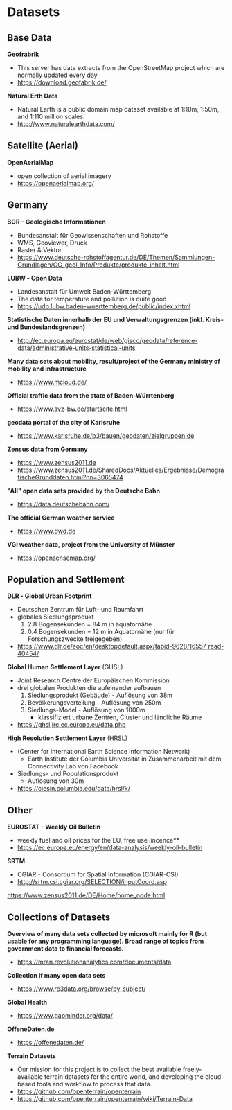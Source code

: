 # Datasets

## Base Data

**Geofrabrik**
- This server has data extracts from the OpenStreetMap project which are normally updated every day
- https://download.geofabrik.de/

**Natural Erth Data**
- Natural Earth is a public domain map dataset available at 1:10m, 1:50m, and 1:110 million scales. 
- http://www.naturalearthdata.com/


## Satellite (Aerial)

**OpenAerialMap**
- open collection of aerial imagery
- https://openaerialmap.org/


## Germany

**BGR - Geologische Informationen**
- Bundesanstalt für Geowissenschaften und Rohstoffe
- WMS, Geoviewer, Druck
- Raster & Vektor
- https://www.deutsche-rohstoffagentur.de/DE/Themen/Sammlungen-Grundlagen/GG_geol_Info/Produkte/produkte_inhalt.html

**LUBW - Open Data**
- Landesanstalt für Umwelt Baden-Württemberg
- The data for temperature and pollution is quite good
- https://udo.lubw.baden-wuerttemberg.de/public/index.xhtml

**Statistische Daten innerhalb der EU und Verwaltungsgrenzen (inkl. Kreis- und Bundeslandsgrenzen)**
- http://ec.europa.eu/eurostat/de/web/gisco/geodata/reference-data/administrative-units-statistical-units

**Many data sets about mobility, result/project of the Germany ministry of mobility and infrastructure**
- https://www.mcloud.de/ 

**Official traffic data from the state of Baden-Würrtenberg**
- https://www.svz-bw.de/startseite.html 

**geodata portal of the city of Karlsruhe**
- https://www.karlsruhe.de/b3/bauen/geodaten/zielgruppen.de

**Zensus data from Germany**
- https://www.zensus2011.de
-  https://www.zensus2011.de/SharedDocs/Aktuelles/Ergebnisse/DemografischeGrunddaten.html?nn=3065474

**"All" open data sets provided by the Deutsche Bahn**
- https://data.deutschebahn.com/

**The official German weather service**
- https://www.dwd.de

**VGI weather data, project from the University of Münster**
- https://opensensemap.org/


## Population and Settlement

**DLR - Global Urban Footprint**
- Deutschen Zentrum für Luft- und Raumfahrt
- globales Siedlungsprodukt
	1. 2.8 Bogensekunden = 84 m in äquatornähe
	2. 0.4 Bogensekunden = 12 m in Äquatornähe (nur für Forschungszwecke freigegeben)
- https://www.dlr.de/eoc/en/desktopdefault.aspx/tabid-9628/16557_read-40454/

**Global Human Settlement Layer** (GHSL)
- Joint Research Centre der Europäischen Kommission
- drei globalen Produkten die aufeinander aufbauen
    1. Siedlungsprodukt (Gebäude) - Auflösung von 38m
    2. Bevölkerungsverteilung - Auflösung von 250m
    3. Siedlungs-Model - Auflösung von 1000m 
        - klassifiziert urbane Zentren, Cluster und ländliche Räume
- https://ghsl.jrc.ec.europa.eu/data.php

**High Resolution Settlement Layer** (HRSL)
- (Center for International Earth Science Information Network)
	- Earth Institute der Columbia Universität in Zusammenarbeit mit dem Connectivity Lab von Facebook
- Siedlungs- und Populationsprodukt
	- Auflösung von 30m
- https://ciesin.columbia.edu/data/hrsl/k/


## Other

**EUROSTAT - Weekly Oil Bulletin**
- weekly fuel and oil prices for the EU, free use lincence**
- https://ec.europa.eu/energy/en/data-analysis/weekly-oil-bulletin

**SRTM**
- CGIAR - Consortium for Spatial Information (CGIAR-CSI)
- http://srtm.csi.cgiar.org/SELECTION/inputCoord.asp

https://www.zensus2011.de/DE/Home/home_node.html


## Collections of Datasets

**Overview of many data sets collected by microsoft mainly for R (but usable for any programming language). Broad range of topics from government data to financial forecasts.**
-  https://mran.revolutionanalytics.com/documents/data

**Collection if many open data sets**
- https://www.re3data.org/browse/by-subject/

**Global Health**
- https://www.gapminder.org/data/

**OffeneDaten.de**
- https://offenedaten.de/

**Terrain Datasets**
- Our mission for this project is to collect the best available freely-available terrain datasets for the entire world, and developing the cloud-based tools and workflow to process that data. 
- https://github.com/openterrain/openterrain
- https://github.com/openterrain/openterrain/wiki/Terrain-Data
